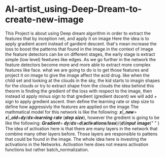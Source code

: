 # AI-artist_using-Deep-Dream-to-create-new-image
This Project is about using Deep dream algorithm in order to extract the features that by inception net, and apply it on image
Here the idea is to apply gradient acent instead of gardient descent. that's mean increase the loss to boost the patterns that found in the image
in the context of image the feature detectors can be on different stages, the early stage is extract simple (low level) fewtures like edges. As we go further in the network the feature detectors become more and more able to extract more complex features like face.
what we are going to do is to get those features and project it on image to give the image affect the acid drug. like when the child set and looking at the clouds in the sky, the kid starts to imagin shapes for the clouds or try to extract shape from the clouds 
the idea behind this theorm is finding the gredient of the loss with respect to the image, then instead id apply minus sign to that gredient (gredient dscent) we will add + sign to apply gredient ascent. then define the learning rate or step size to define how aggressivly the features are applied on the image 
The mathmatical model for this network is like the following: 𝒙|_𝒏𝒆𝒘= 𝒙|_𝒐𝒍𝒅+𝒅𝒚/𝒅𝒙∗𝒍𝒆𝒂𝒓𝒏𝒊𝒏𝒈 𝒓𝒂𝒕𝒆 (𝒔𝒕𝒆𝒑 𝒔𝒊𝒛𝒆), however the gredient is going to be like the following: 𝑮𝒓𝒂𝒅𝒊𝒆𝒏𝒕=  𝒅𝒚/𝒅𝒙=𝒅(𝒂𝒄𝒕𝒊𝒗𝒂𝒕𝒊𝒐𝒏𝒔/𝒍𝒐𝒔𝒔)/(𝒅(𝒊𝒏𝒑𝒖𝒕 𝒊𝒎𝒂𝒈𝒆)" " )
The idea of activation here is that there are many layers in the network that combine many other layers before. Those layers are responsible to pattens that could be found in the image.
The whole idea here is investing the activations in the Networks. Activation here does not means activation functions but rather batch_normalization.
 
